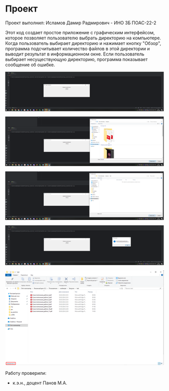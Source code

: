# Проект
Проект выполнил:
Исламов Дамир Радмирович - ИНО ЗБ ПОАС-22-2

Этот код создает простое приложение с графическим интерфейсом, которое позволяет пользователю выбрать директорию на компьютере. Когда пользователь выбирает директорию и нажимает кнопку "Обзор", программа подсчитывает количество файлов в этой директории и выводит результат в информационном окне. Если пользователь выбирает несуществующую директорию, программа показывает сообщение об ошибке.

 ![lab_x_1.png](https://github.com/xsadsenpai/py_practice/blob/project_x/pic/lab_x_1.png)

 ![lab_x_2.png](https://github.com/xsadsenpai/py_practice/blob/project_x/pic/lab_x_2.png)

 ![lab_x_3.png](https://github.com/xsadsenpai/py_practice/blob/project_x/pic/lab_x_3.png)

 ![lab_x_4.png](https://github.com/xsadsenpai/py_practice/blob/project_x/pic/lab_x_4.png)

 ![lab_x_5.png](https://github.com/xsadsenpai/py_practice/blob/project_x/pic/lab_x_5.png)

Работу проверили:
- к.э.н., доцент Панов М.А.